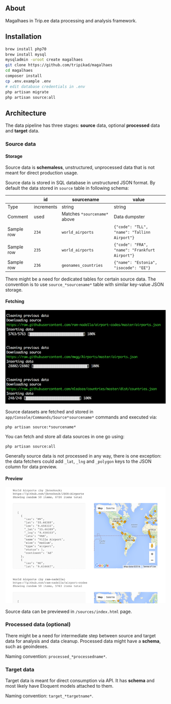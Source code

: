 ## About

Magalhaes in Trip.ee data processing and analysis framework.

## Installation

```sh
brew install php70
brew install mysql
mysqladmin -uroot create magalhaes
git clone https://github.com/tripikad/magalhaes
cd magalhaes
composer install
cp .env.example .env
# edit database credentials in .env
php artisan migrate
php artisan source:all
```

## Architecture

The data pipeline has three stages: **source** data, optional **processed** data and **target** data.

### Source data

#### Storage

Source data is **schemaless**, unstructured, unprocessed data that is not meant for direct production usage.

Source data is stored in SQL database in unstructured JSON format. By default the data stored in ```source``` table in following schema:

||id|sourcename|value|
|---|---|---|---|
|Type|increments|string|string|json|
|Comment| used|Matches ```*sourcename*``` above |Data dumpster|
|Sample row|```234```|```world_airports```|```{"code": "TLL", "name": "Tallinn Airport"}```|
|Sample row|```235```|```world_airports```|```{"code": "FRA", "name": "Frankfurt Airport"}```|
|Sample row|```236```|```geonames_countries```|```{"name": "Estonia", "isocode": "EE"}```|

There might be a need for dedicated tables for certain source data. The convention is to use ```source_*sourcename*``` table with similar key-value JSON storage.

#### Fetching

![](screenshot1.png)

Source datasets are fetched and stored in ```app/Console/Commands/Source*sourcename*``` commands and executed via:

```
php artisan source:*sourcename*
```

You can fetch and store all data sources in one go using:

```
php artisan source:all
```

Generally source data is not processed in any way, there is one exception: the data fetchers could add ```_lat```, ```_lng``` and ```_polygon``` keys to the JSON column for data preview.

#### Preview

![](screenshot2.png)

Source data can be previewed in ```/sources/index.html``` page. 

### Processed data (optional)

There might be a need for intermediate step between source and target data for analysis and data cleanup. Processed data might have a **schema**, such as geoindexes.

Naming convention: ```processed_*processedname*```.

### Target data

Target data is meant for direct consumption via API. It has **schema** and most likely have Eloquent models attached to them.

Naming convention: ```target_*targetname*```.
